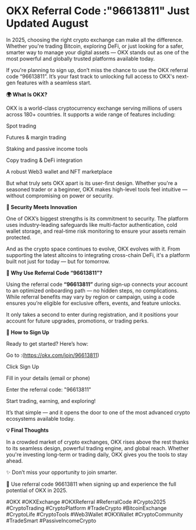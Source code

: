 # OKX Referral Code :"96613811" Just Updated August

In 2025, choosing the right crypto exchange can make all the difference. Whether you're trading Bitcoin, exploring DeFi, or just looking for a safer, smarter way to manage your digital assets — OKX stands out as one of the most powerful and globally trusted platforms available today.

If you're planning to sign up, don’t miss the chance to use the OKX referral code “96613811”. It’s your fast track to unlocking full access to OKX's next-gen features with a seamless start.

**🌍 What Is OKX?**

OKX is a world-class cryptocurrency exchange serving millions of users across 180+ countries. It supports a wide range of features including:

Spot trading

Futures & margin trading

Staking and passive income tools

Copy trading & DeFi integration

A robust Web3 wallet and NFT marketplace

But what truly sets OKX apart is its user-first design. Whether you're a seasoned trader or a beginner, OKX makes high-level tools feel intuitive — without compromising on power or security.

**🔐 Security Meets Innovation**

One of OKX’s biggest strengths is its commitment to security. The platform uses industry-leading safeguards like multi-factor authentication, cold wallet storage, and real-time risk monitoring to ensure your assets remain protected.

And as the crypto space continues to evolve, OKX evolves with it. From supporting the latest altcoins to integrating cross-chain DeFi, it's a platform built not just for today — but for tomorrow.

**🎯 Why Use Referral Code “96613811”?**

Using the referral code **“96613811”** during sign-up connects your account to an optimized onboarding path — no hidden steps, no complications. While referral benefits may vary by region or campaign, using a code ensures you’re eligible for exclusive offers, events, and feature unlocks.

It only takes a second to enter during registration, and it positions your account for future upgrades, promotions, or trading perks.

**🧭 How to Sign Up**

Ready to get started? Here’s how:

Go to :(https://okx.com/join/96613811)

Click Sign Up

Fill in your details (email or phone)

Enter the referral code: "96613811"

Start trading, earning, and exploring!

It’s that simple — and it opens the door to one of the most advanced crypto ecosystems available today.

**💡 Final Thoughts**

In a crowded market of crypto exchanges, OKX rises above the rest thanks to its seamless design, powerful trading engine, and global reach. Whether you're investing long-term or trading daily, OKX gives you the tools to stay ahead.

✨ Don’t miss your opportunity to join smarter.

🔑 Use referral code 96613811 when signing up and experience the full potential of OKX in 2025.

#OKX #OKXExchange #OKXReferral #ReferralCode #Crypto2025 #CryptoTrading #CryptoPlatform #TradeCrypto #BitcoinExchange #CryptoLife #CryptoTools #Web3Wallet #OKXWallet #CryptoCommunity #TradeSmart #PassiveIncomeCrypto
